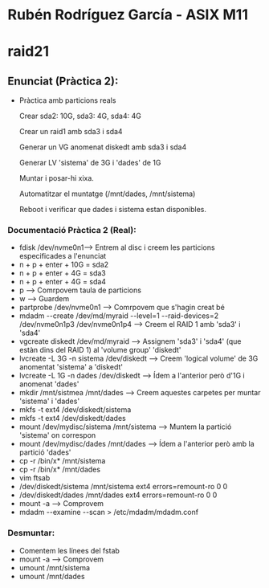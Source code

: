 # Rubén Rodríguez García - ASIX M11
# raid21

## Enunciat (Pràctica 2):
* Pràctica amb particions reals

  Crear sda2: 10G, sda3: 4G, sda4: 4G

  Crear un raid1 amb sda3 i sda4

  Generar un VG anomenat diskedt amb sda3 i sda4

  Generar LV 'sistema' de 3G i 'dades' de 1G

  Muntar i posar-hi xixa.

  Automatitzar el muntatge (/mnt/dades, /mnt/sistema)

  Reboot i verificar que dades i sistema estan disponibles.

### Documentació Pràctica 2 (Real):
* fdisk /dev/nvme0n1--> Entrem al disc i creem les particions especificades a l'enunciat
* n + p + enter + 10G = sda2
* n + p + enter + 4G = sda3
* n + p + enter + 4G = sda4
* p --> Comrpovem taula de particions
* w --> Guardem
* partprobe /dev/nvme0n1 --> Comrpovem que s'hagin creat bé
* mdadm --create /dev/md/myraid --level=1 --raid-devices=2 /dev/nvme0n1p3 /dev/nvme0n1p4 --> Creem el RAID 1 amb 'sda3' i 'sda4'
* vgcreate diskedt /dev/md/myraid --> Assignem 'sda3' i 'sda4' (que estàn dins del RAID 1) al 'volume group' 'diskedt'
* lvcreate -L 3G -n sistema /dev/diskedt --> Creem 'logical volume' de 3G anomentat 'sistema' a 'diskedt'
* lvcreate -L 1G -n dades /dev/diskedt --> Ídem a l'anterior però d'1G i anomenat 'dades'
* mkdir /mnt/sistmea /mnt/dades --> Creem aquestes carpetes per muntar 'sistema' i 'dades'
* mkfs -t ext4 /dev/diskedt/sistema
* mkfs -t ext4 /dev/diskedt/dades
* mount /dev/mydisc/sistema /mnt/sistema --> Muntem la partició 'sistema' on correspon
* mount /dev/mydisc/dades /mnt/dades --> Ídem a l'anterior però amb la partició 'dades'
* cp -r /bin/x\* /mnt/sistema
* cp -r /bin/x\* /mnt/dades
* vim ftsab
* /dev/diskedt/sistema /mnt/sistema ext4 errors=remount-ro 0 0
* /dev/diskedt/dades /mnt/dades ext4 errors=remount-ro 0 0
* mount -a --> Comprovem
* mdadm --examine --scan > /etc/mdadm/mdadm.conf

### Desmuntar:
* Comentem les línees del fstab
* mount -a --> Comprovem
* umount /mnt/sistema
* umount /mnt/dades
